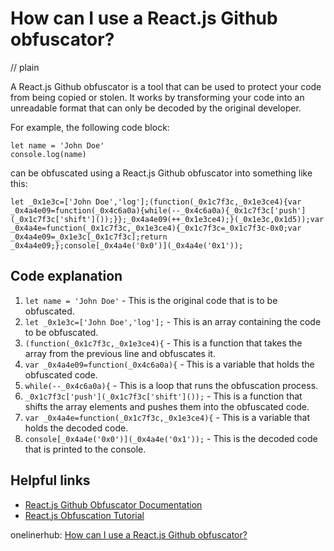 # How can I use a React.js Github obfuscator?
// plain

A React.js Github obfuscator is a tool that can be used to protect your code from being copied or stolen. It works by transforming your code into an unreadable format that can only be decoded by the original developer.

For example, the following code block:
```
let name = 'John Doe'
console.log(name)
```

can be obfuscated using a React.js Github obfuscator into something like this:
```
let _0x1e3c=['John Doe','log'];(function(_0x1c7f3c,_0x1e3ce4){var _0x4a4e09=function(_0x4c6a0a){while(--_0x4c6a0a){_0x1c7f3c['push'](_0x1c7f3c['shift']());}};_0x4a4e09(++_0x1e3ce4);}(_0x1e3c,0x1d5));var _0x4a4e=function(_0x1c7f3c,_0x1e3ce4){_0x1c7f3c=_0x1c7f3c-0x0;var _0x4a4e09=_0x1e3c[_0x1c7f3c];return _0x4a4e09;};console[_0x4a4e('0x0')](_0x4a4e('0x1'));
```

## Code explanation


1. `let name = 'John Doe'` - This is the original code that is to be obfuscated.
2. `let _0x1e3c=['John Doe','log'];` - This is an array containing the code to be obfuscated.
3. `(function(_0x1c7f3c,_0x1e3ce4){` - This is a function that takes the array from the previous line and obfuscates it.
4. `var _0x4a4e09=function(_0x4c6a0a){` - This is a variable that holds the obfuscated code.
5. `while(--_0x4c6a0a){` - This is a loop that runs the obfuscation process.
6. `_0x1c7f3c['push'](_0x1c7f3c['shift']());` - This is a function that shifts the array elements and pushes them into the obfuscated code.
7. `var _0x4a4e=function(_0x1c7f3c,_0x1e3ce4){` - This is a variable that holds the decoded code.
8. `console[_0x4a4e('0x0')](_0x4a4e('0x1'));` - This is the decoded code that is printed to the console.

## Helpful links

- [React.js Github Obfuscator Documentation](https://github.com/jaredpalmer/react-github-obfuscator)
- [React.js Obfuscation Tutorial](https://blog.bitsrc.io/react-js-obfuscation-tutorial-9f2f4b1d5f3b)

onelinerhub: [How can I use a React.js Github obfuscator?](https://onelinerhub.com/reactjs/how-can-i-use-a-react-js-github-obfuscator)